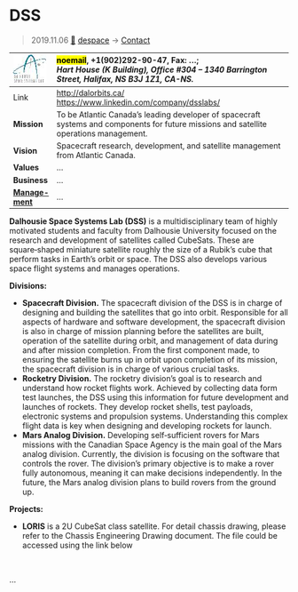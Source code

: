 # DSS
> 2019.11.06 [🚀](../index/index.md) [despace](index.md) → [Contact](contact.md)

|[![](f/contact/d/dss_logo1_thumb.jpg)](f/contact/d/dss_logo1.png)|<mark>noemail</mark>, +1(902)292-90-47, Fax: …;<br> *Hart House (K Building), Office #304 – 1340 Barrington Street, Halifax, NS B3J 1Z1, CA-NS.*|
|:--|:--|
|Link|<http://dalorbits.ca/><br> <https://www.linkedin.com/company/dsslabs/>|
|**Mission**|To be Atlantic Canada’s leading developer of spacecraft systems and components for future missions and satellite operations management.  |
|**Vision**|Spacecraft research, development, and satellite management from Atlantic Canada.|
|**Values**|…|
|**Business**|…|
|**[Manage-<br>ment](mgmt.md)**|…|

**Dalhousie Space Systems Lab (DSS)** is a multidisciplinary team of highly motivated students and faculty from Dalhousie University focused on the research and development of satellites called CubeSats. These are square‑shaped miniature satellite roughly the size of a Rubik’s cube that perform tasks in Earth’s orbit or space. The DSS also develops various space flight systems and manages operations.

**Divisions:**

   - **Spacecraft Division.** The spacecraft division of the DSS is in charge of designing and building the satellites that go into orbit. Responsible for all aspects of hardware and software development, the spacecraft division is also in charge of mission planning before the satellites are built, operation of the satellite during orbit, and management of data during and after mission completion. From the first component made, to ensuring the satellite burns up in orbit upon completion of its mission, the spacecraft division is in charge of various crucial tasks.
   - **Rocketry Division.** The rocketry division’s goal is to research and understand how rocket flights work. Achieved by collecting data form test launches, the DSS using this information for future development and launches of rockets. They develop rocket shells, test payloads, electronic systems and propulsion systems. Understanding this complex flight data is key when designing and developing rockets for launch.
   - **Mars Analog Division.** Developing self‑sufficient rovers for Mars missions with the Canadian Space Agency is the main goal of the Mars analog division. Currently, the division is focusing on the software that controls the rover. The division’s primary objective is to make a rover fully autonomous, meaning it can make decisions independently. In the future, the Mars analog division plans to build rovers from the ground up.

**Projects:**

   - **LORIS** is a 2U CubeSat class satellite. For detail chassis drawing, please refer to the Chassis Engineering Drawing document. The file could be accessed using the link below


<p style="page-break-after:always"> </p>

…
